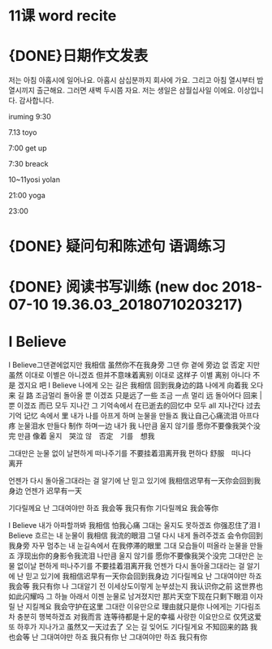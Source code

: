 # 11课 word recite
# {DONE}日期作文发表

저는 아침 아홉시에 일어나요.
아홉시 삼십분까지 회사에 가요.
그리고 아침 열시부터 밤열시끼지 출근해요.
그러면 새벽 두시쯤 자요.
저는 생일은 삼월십사일 이에요.
이상입니다.
감사합니다.


iruming
9:30

7.13  toyo

7:00 get up

7:30 breack

10~11yosi yolan

21:00 yoga

23:00


# {DONE} 疑问句和陈述句 语调练习
# {DONE} 阅读书写训练 (new doc 2018-07-10 19.36.03_20180710203217)

# I Believe

I Believe그댄곁에없지만 我相信 虽然你不在我身旁
그댄 你 곁에 旁边 없 否定 지만 虽然
이대로 이별은 아니겠죠 但并不意味着离别
이대로 这样子 이별 离别  아니다  不是 겠지요 吧
I Believe 나에게 오는 길은 我相信 回到我身边的路
나에게 向着我 오다来 길 路
조금멀리 돌아올 뿐 이겠죠 只是远了一些
조금 一点 멀리 远 돌아어다 回来 |뿐 이겠죠 而已
모두 지나간 그 기억속에서 在已逝去的回忆中
모두 all 지나간다 过去  기억 记忆 속에서 里
내가 나를 아프게 하며 눈물을 만들죠 我让自己心痛流泪
아프다 疼 눈물泪水 만들다 制作 하며一边 내가 我
나만큼 울지 않기를 愿你不要像我哭个没完
만큼 像着  울지　哭泣 않　否定　기를　想我

그대만은 눈물 없이 날편하게 떠나주기를 不要挂着泪离开我
편하다 舒服　떠나다　离开

언젠가 다시 돌아올그대라는 걸 알기에 난 믿고 있기에 我相信迟早有一天你会回到我身边
언젠가 迟早有一天

기다릴께요 난 그대여야만 하죠 我会等 我只有你
기다릴께요 我会等你


I Believe 내가 아파할까봐 我相信 怕我心痛
그대는 울지도 못하겠죠 你强忍住了泪
I Believe 흐르는 내 눈물이 我相信 我流的眼泪
그댈 다시 내게 돌려주겠죠 会令你回到我身旁
자꾸 멈추는 내 눈길속에서 在我停滞的眼里
그대 모습들이 떠올라 눈물을 만들죠 浮现出你的身影令我流泪
나만큼 울지 않기를 愿你不要像我哭个没完
그대만은 눈물 없이날 편하게 떠나주기를 不要挂着泪离开我
언젠가 다시 돌아올그대라는 걸 알기에 난 믿고 있기에 我相信迟早有一天你会回到我身边
기다릴께요 난 그대여야만 하죠 我会等 我只有你
나 그대알기 전 이세상도이렇게 눈부셨는지 我认识你之前 这世界也如此闪耀吗
그 하늘 아래서 이젠 눈물로 남겨졌지만 那片天空下现在只剩下眼泪
이자릴 난 지킬께요 我会守护在这里
그대란 이유만으로 理由就只是你
나에게는 기다림조차 충분히 행복하겠죠 对我而言 连等待都是十足的幸福
사랑한 이요만으로 仅凭这爱
또 하후가 지나가고 虽然又一天过去了
오는 길 잊어도 기다릴게요 不知回来的路 我也会等
난 그대여야만 하죠 我只有你
난 그대여야만 하죠 我只有你


